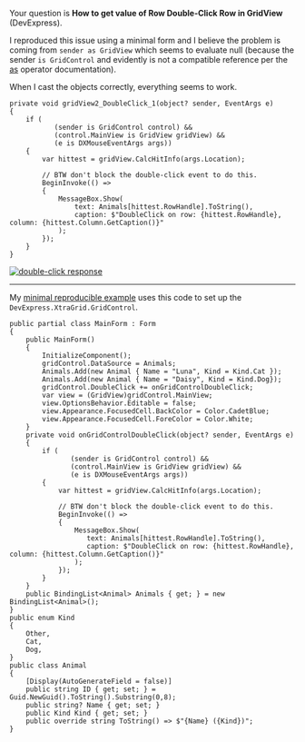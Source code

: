 Your question is **How to get value of Row Double-Click Row in GridView** (DevExpress). 

I reproduced this issue using a minimal form and I believe the problem is coming from `sender as GridView` which seems to evaluate null (because the sender `is GridControl` and evidently is not a compatible reference per the [as](https://learn.microsoft.com/en-us/dotnet/csharp/language-reference/operators/type-testing-and-cast#as-operator) operator documentation). 

When I cast the objects correctly, everything seems to work.

    private void gridView2_DoubleClick_1(object? sender, EventArgs e)
    {
        if (
               (sender is GridControl control) &&
               (control.MainView is GridView gridView) &&
               (e is DXMouseEventArgs args))
        {
            var hittest = gridView.CalcHitInfo(args.Location);

            // BTW don't block the double-click event to do this.
            BeginInvoke(() =>
            {
                MessageBox.Show(
                    text: Animals[hittest.RowHandle].ToString(),
                    caption: $"DoubleClick on row: {hittest.RowHandle}, column: {hittest.Column.GetCaption()}"
                );
            });
        }
    }

[![double-click response][1]][1]

***
My [minimal reproducible example](https://stackoverflow.com/help/minimal-reproducible-example) uses this code to set up the `DevExpress.XtraGrid.GridControl`.

    public partial class MainForm : Form
    {
        public MainForm()
        {
            InitializeComponent();
            gridControl.DataSource = Animals;
            Animals.Add(new Animal { Name = "Luna", Kind = Kind.Cat });
            Animals.Add(new Animal { Name = "Daisy", Kind = Kind.Dog});
            gridControl.DoubleClick += onGridControlDoubleClick;
            var view = (GridView)gridControl.MainView;
            view.OptionsBehavior.Editable = false;
            view.Appearance.FocusedCell.BackColor = Color.CadetBlue;
            view.Appearance.FocusedCell.ForeColor = Color.White;
        }
        private void onGridControlDoubleClick(object? sender, EventArgs e)
        {
            if (
                   (sender is GridControl control) &&
                   (control.MainView is GridView gridView) &&
                   (e is DXMouseEventArgs args))
            {
                var hittest = gridView.CalcHitInfo(args.Location);

                // BTW don't block the double-click event to do this.
                BeginInvoke(() =>
                {
                    MessageBox.Show(
                       text: Animals[hittest.RowHandle].ToString(),
                       caption: $"DoubleClick on row: {hittest.RowHandle}, column: {hittest.Column.GetCaption()}"
                    );
                });
            }
        }
        public BindingList<Animal> Animals { get; } = new BindingList<Animal>();
    }
    public enum Kind
    {
        Other,
        Cat,
        Dog,
    }
    public class Animal
    {
        [Display(AutoGenerateField = false)]
        public string ID { get; set; } = Guid.NewGuid().ToString().Substring(0,8);
        public string? Name { get; set; }
        public Kind Kind { get; set; }
        public override string ToString() => $"{Name} ({Kind})";
    }

  [1]: https://i.stack.imgur.com/rjahF.png